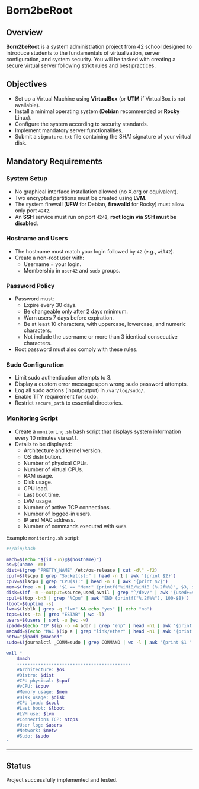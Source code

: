 # Born2beRoot

## Overview
**Born2beRoot** is a system administration project from 42 school designed to introduce students to the fundamentals of virtualization, server configuration, and system security.
You will be tasked with creating a secure virtual server following strict rules and best practices.

## Objectives
- Set up a Virtual Machine using **VirtualBox** (or **UTM** if VirtualBox is not available).
- Install a minimal operating system (**Debian** recommended or **Rocky** Linux).
- Configure the system according to security standards.
- Implement mandatory server functionalities.
- Submit a `signature.txt` file containing the SHA1 signature of your virtual disk.

## Mandatory Requirements

### System Setup
- No graphical interface installation allowed (no X.org or equivalent).
- Two encrypted partitions must be created using **LVM**.
- The system firewall (**UFW** for Debian, **firewalld** for Rocky) must allow only port `4242`.
- An **SSH** service must run on port `4242`, **root login via SSH must be disabled**.

### Hostname and Users
- The hostname must match your login followed by `42` (e.g., `wil42`).
- Create a non-root user with:
  - Username = your login.
  - Membership in `user42` and `sudo` groups.

### Password Policy
- Password must:
  - Expire every 30 days.
  - Be changeable only after 2 days minimum.
  - Warn users 7 days before expiration.
  - Be at least 10 characters, with uppercase, lowercase, and numeric characters.
  - Not include the username or more than 3 identical consecutive characters.
- Root password must also comply with these rules.

### Sudo Configuration
- Limit sudo authentication attempts to 3.
- Display a custom error message upon wrong sudo password attempts.
- Log all sudo actions (input/output) in `/var/log/sudo/`.
- Enable TTY requirement for sudo.
- Restrict `secure_path` to essential directories.

### Monitoring Script
- Create a `monitoring.sh` bash script that displays system information every 10 minutes via `wall`.
- Details to be displayed:
  - Architecture and kernel version.
  - OS distribution.
  - Number of physical CPUs.
  - Number of virtual CPUs.
  - RAM usage.
  - Disk usage.
  - CPU load.
  - Last boot time.
  - LVM usage.
  - Number of active TCP connections.
  - Number of logged-in users.
  - IP and MAC address.
  - Number of commands executed with `sudo`.

Example `monitoring.sh` script:
```bash
#!/bin/bash

mach=$(echo "$(id -un)@$(hostname)")
os=$(uname -rm)
dist=$(grep "PRETTY_NAME" /etc/os-release | cut -d\" -f2)
cpuf=$(lscpu | grep "Socket(s):" | head -n 1 | awk '{print $2}')
cpuv=$(lscpu | grep "CPU(s):" | head -n 1 | awk '{print $2}')
mem=$(free -m | awk '$1 == "Mem:" {printf("%iMiB/%iMiB (%.2f%%)", $3, $2, $3/$2*100)}')
disk=$(df -m --output=source,used,avail | grep "^/dev/" | awk '{used+=$2; avail+=$3} END {printf("%dMB/%.2fGB (%.2f%%)\n", used, avail/1024, used/avail*100)}')
cpul=$(top -bn3 | grep "%Cpu" | awk 'END {printf("%.2f%%"), 100-$8}')
lboot=$(uptime -s)
lvm=$(lsblk | grep -q "lvm" && echo "yes" || echo "no")
tcps=$(ss -ta | grep "ESTAB" | wc -l)
users=$(users | sort -u |wc -w)
ipadd=$(echo "IP $(ip -o -4 addr | grep "enp" | head -n1 | awk '{print $4}' | cut -d/ -f1) |")
macadd=$(echo "MAC $(ip a | grep "link/ether" | head -n1 | awk '{print "(" $2 ")"}')")
netw="$ipadd $macadd"
sudo=$(journalctl _COMM=sudo | grep COMMAND | wc -l | awk '{print $1 " cmd"}')

wall "
    $mach
    -------------------------------------------
    #Architecture: $os
    #Distro: $dist
    #CPU physical: $cpuf
    #vCPU: $cpuv
    #Memory usage: $mem
    #Disk usage: $disk
    #CPU load: $cpul
    #Last boot: $lboot
    #LVM use: $lvm
    #Connections TCP: $tcps
    #User log: $users
    #Network: $netw
    #Sudo: $sudo
"
```
---

## Status

Project successfully implemented and tested.
